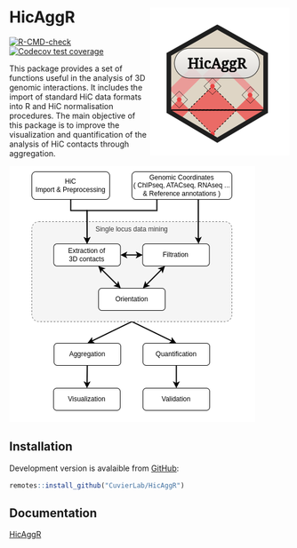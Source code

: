 
<!-- README.md is generated from README.Rmd. Please edit that file -->

# HicAggR <a href='https://cuvierlab.github.io/HicAggR/'><img src='man/figures/logo.png' align="right" /></a>

<!-- badges: start -->

[![R-CMD-check](https://github.com/CuvierLab/HicAggR/actions/workflows/R-CMD-check.yaml/badge.svg)](https://github.com/CuvierLab/HicAggR/actions/workflows/R-CMD-check.yaml)
[![Codecov test
coverage](https://codecov.io/gh/CuvierLab/HicAggR/branch/master/graph/badge.svg)](https://app.codecov.io/gh/CuvierLab/HicAggR?branch=master)
<!-- badges: end -->

This package provides a set of functions useful in the analysis of 3D
genomic interactions. It includes the import of standard HiC data
formats into R and HiC normalisation procedures. The main objective of
this package is to improve the visualization and quantification of the
analysis of HiC contacts through aggregation.

<img src='man/figures/pkgPresentation.png' />

## Installation

Development version is avalaible from [GitHub](https://github.com/CuvierLab/HicAggR):

``` r
remotes::install_github("CuvierLab/HicAggR")
```

## Documentation

[HicAggR](https://cuvierlab.github.io/HicAggR/)
